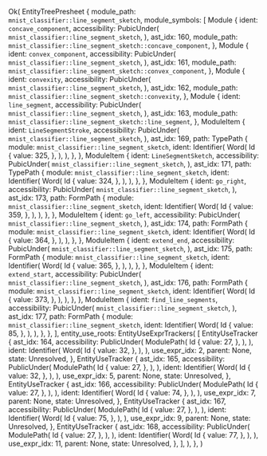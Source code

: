 Ok(
    EntityTreePresheet {
        module_path: `mnist_classifier::line_segment_sketch`,
        module_symbols: [
            Module {
                ident: `concave_component`,
                accessibility: PubicUnder(
                    `mnist_classifier::line_segment_sketch`,
                ),
                ast_idx: 160,
                module_path: `mnist_classifier::line_segment_sketch::concave_component`,
            },
            Module {
                ident: `convex_component`,
                accessibility: PubicUnder(
                    `mnist_classifier::line_segment_sketch`,
                ),
                ast_idx: 161,
                module_path: `mnist_classifier::line_segment_sketch::convex_component`,
            },
            Module {
                ident: `convexity`,
                accessibility: PubicUnder(
                    `mnist_classifier::line_segment_sketch`,
                ),
                ast_idx: 162,
                module_path: `mnist_classifier::line_segment_sketch::convexity`,
            },
            Module {
                ident: `line_segment`,
                accessibility: PubicUnder(
                    `mnist_classifier::line_segment_sketch`,
                ),
                ast_idx: 163,
                module_path: `mnist_classifier::line_segment_sketch::line_segment`,
            },
            ModuleItem {
                ident: `LineSegmentStroke`,
                accessibility: PubicUnder(
                    `mnist_classifier::line_segment_sketch`,
                ),
                ast_idx: 169,
                path: TypePath {
                    module: `mnist_classifier::line_segment_sketch`,
                    ident: Identifier(
                        Word(
                            Id {
                                value: 325,
                            },
                        ),
                    ),
                },
            },
            ModuleItem {
                ident: `LineSegmentSketch`,
                accessibility: PubicUnder(
                    `mnist_classifier::line_segment_sketch`,
                ),
                ast_idx: 171,
                path: TypePath {
                    module: `mnist_classifier::line_segment_sketch`,
                    ident: Identifier(
                        Word(
                            Id {
                                value: 324,
                            },
                        ),
                    ),
                },
            },
            ModuleItem {
                ident: `go_right`,
                accessibility: PubicUnder(
                    `mnist_classifier::line_segment_sketch`,
                ),
                ast_idx: 173,
                path: FormPath {
                    module: `mnist_classifier::line_segment_sketch`,
                    ident: Identifier(
                        Word(
                            Id {
                                value: 359,
                            },
                        ),
                    ),
                },
            },
            ModuleItem {
                ident: `go_left`,
                accessibility: PubicUnder(
                    `mnist_classifier::line_segment_sketch`,
                ),
                ast_idx: 174,
                path: FormPath {
                    module: `mnist_classifier::line_segment_sketch`,
                    ident: Identifier(
                        Word(
                            Id {
                                value: 364,
                            },
                        ),
                    ),
                },
            },
            ModuleItem {
                ident: `extend_end`,
                accessibility: PubicUnder(
                    `mnist_classifier::line_segment_sketch`,
                ),
                ast_idx: 175,
                path: FormPath {
                    module: `mnist_classifier::line_segment_sketch`,
                    ident: Identifier(
                        Word(
                            Id {
                                value: 365,
                            },
                        ),
                    ),
                },
            },
            ModuleItem {
                ident: `extend_start`,
                accessibility: PubicUnder(
                    `mnist_classifier::line_segment_sketch`,
                ),
                ast_idx: 176,
                path: FormPath {
                    module: `mnist_classifier::line_segment_sketch`,
                    ident: Identifier(
                        Word(
                            Id {
                                value: 373,
                            },
                        ),
                    ),
                },
            },
            ModuleItem {
                ident: `find_line_segments`,
                accessibility: PubicUnder(
                    `mnist_classifier::line_segment_sketch`,
                ),
                ast_idx: 177,
                path: FormPath {
                    module: `mnist_classifier::line_segment_sketch`,
                    ident: Identifier(
                        Word(
                            Id {
                                value: 85,
                            },
                        ),
                    ),
                },
            },
        ],
        entity_use_roots: EntityUseExprTrackers(
            [
                EntityUseTracker {
                    ast_idx: 164,
                    accessibility: PublicUnder(
                        ModulePath(
                            Id {
                                value: 27,
                            },
                        ),
                    ),
                    ident: Identifier(
                        Word(
                            Id {
                                value: 32,
                            },
                        ),
                    ),
                    use_expr_idx: 2,
                    parent: None,
                    state: Unresolved,
                },
                EntityUseTracker {
                    ast_idx: 165,
                    accessibility: PublicUnder(
                        ModulePath(
                            Id {
                                value: 27,
                            },
                        ),
                    ),
                    ident: Identifier(
                        Word(
                            Id {
                                value: 32,
                            },
                        ),
                    ),
                    use_expr_idx: 5,
                    parent: None,
                    state: Unresolved,
                },
                EntityUseTracker {
                    ast_idx: 166,
                    accessibility: PublicUnder(
                        ModulePath(
                            Id {
                                value: 27,
                            },
                        ),
                    ),
                    ident: Identifier(
                        Word(
                            Id {
                                value: 74,
                            },
                        ),
                    ),
                    use_expr_idx: 7,
                    parent: None,
                    state: Unresolved,
                },
                EntityUseTracker {
                    ast_idx: 167,
                    accessibility: PublicUnder(
                        ModulePath(
                            Id {
                                value: 27,
                            },
                        ),
                    ),
                    ident: Identifier(
                        Word(
                            Id {
                                value: 75,
                            },
                        ),
                    ),
                    use_expr_idx: 9,
                    parent: None,
                    state: Unresolved,
                },
                EntityUseTracker {
                    ast_idx: 168,
                    accessibility: PublicUnder(
                        ModulePath(
                            Id {
                                value: 27,
                            },
                        ),
                    ),
                    ident: Identifier(
                        Word(
                            Id {
                                value: 77,
                            },
                        ),
                    ),
                    use_expr_idx: 11,
                    parent: None,
                    state: Unresolved,
                },
            ],
        ),
    },
)